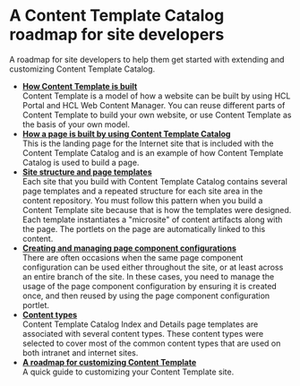 # A Content Template Catalog roadmap for site developers

A roadmap for site developers to help them get started with extending and customizing Content Template Catalog.

-   **[How Content Template is built](../ctc/ctc_gs_how_built.md)**  
Content Template is a model of how a website can be built by using HCL Portal and HCL Web Content Manager. You can reuse different parts of Content Template to build your own website, or use Content Template as the basis of your own model.
-   **[How a page is built by using Content Template Catalog](../ctc/ctc_gs_landing.md)**  
This is the landing page for the Internet site that is included with the Content Template Catalog and is an example of how Content Template Catalog is used to build a page.
-   **[Site structure and page templates](../ctc/ctc_arch_sitestruc.md)**  
Each site that you build with Content Template Catalog contains several page templates and a repeated structure for each site area in the content repository. You must follow this pattern when you build a Content Template site because that is how the templates were designed. Each template instantiates a "microsite" of content artifacts along with the page. The portlets on the page are automatically linked to this content.
-   **[Creating and managing page component configurations](../ctc/ctc_design_comp_config.md)**  
There are often occasions when the same page component configuration can be used either throughout the site, or at least across an entire branch of the site. In these cases, you need to manage the usage of the page component configuration by ensuring it is created once, and then reused by using the page component configuration portlet.
-   **[Content types](../ctc/ctc_arch_contypes.md)**  
Content Template Catalog Index and Details page templates are associated with several content types. These content types were selected to cover most of the common content types that are used on both intranet and internet sites.
-   **[A roadmap for customizing Content Template](../ctc/ctc_gs_custom.md)**  
A quick guide to customizing your Content Template site.


